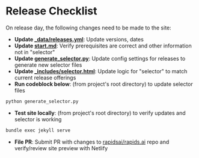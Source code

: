 # Release Checklist

On release day, the following changes need to be made to the site:

- **Update [\_data/releases.yml](_data/releases.yml)**: Update versions, dates
- **Update [start.md](start.md)**: Verify prerequisites are correct and other information not in "selector"
- **Update [generate_selector.py](generate_selector.py)**: Update config settings for releases to generate new selector files
- **Update [\_includes/selector.html](_includes/selector.html)**: Update logic for "selector" to match current release offerings
- **Run codeblock below**: (from project's root directory) to update selector files
```sh
python generate_selector.py
```
- **Test site locally**: (from project's root directory) to verify updates and selector is working
```sh
bundle exec jekyll serve
```
- **File PR**: Submit PR with changes to [rapidsai/rapids.ai](https://github.com/rapidsai/rapids.ai) repo and verify/review site preview with Netlify
